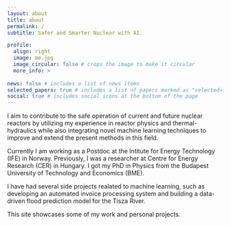 ```yaml
---
layout: about
title: about
permalink: /
subtitle: Safer and Smarter Nuclear with AI.

profile:
  align: right
  image: me.jpg
  image_circular: false # crops the image to make it circular
  more_info: >
    
news: false # includes a list of news items
selected_papers: true # includes a list of papers marked as "selected={true}"
social: true # includes social icons at the bottom of the page
---
```


I aim to contribute to the safe operation of current and future nuclear reactors by utilizing my experience in reactor physics and thermal-hydraulics while also integrating novel machine learning techniques to improve and extend the present methods in this field.

Currently I am working as a Postdoc at the Intitute for Energy Technology (IFE) in Norway. Previously, I was a researcher at Centre for Energy Research (CER) in Hungary. I got my PhD in Physics from the Budapest University of Technology and Economics (BME).

I have had several side projects realated to machine learning, such as developing an automated invoice processing system and building a data-driven flood prediction model for the Tisza River.

This site showcases some of my work and personal projects.